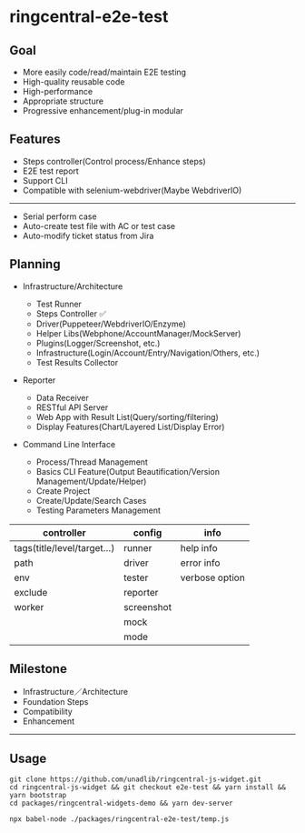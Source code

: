 # ringcentral-e2e-test

## Goal
* More easily code/read/maintain E2E testing
* High-quality reusable code
* High-performance
* Appropriate structure
* Progressive enhancement/plug-in modular

## Features
* Steps controller(Control process/Enhance steps)
* E2E test report
* Support CLI
* Compatible with selenium-webdriver(Maybe WebdriverIO)
----
* Serial perform case
* Auto-create test file with AC or test case
* Auto-modify ticket status from Jira

## Planning
- Infrastructure/Architecture
  * Test Runner
  * Steps Controller ✅
  * Driver(Puppeteer/WebdriverIO/Enzyme)
  * Helper Libs(Webphone/AccountManager/MockServer)
  * Plugins(Logger/Screenshot, etc.)
  * Infrastructure(Login/Account/Entry/Navigation/Others, etc.)
  * Test Results Collector

- Reporter
  * Data Receiver
  * RESTful API Server
  * Web App with Result List(Query/sorting/filtering)
  * Display Features(Chart/Layered List/Display Error)

- Command Line Interface
  * Process/Thread Management
  * Basics CLI Feature(Output Beautification/Version Management/Update/Helper)
  * Create Project
  * Create/Update/Search Cases
  * Testing Parameters Management

| controller                | config     | info           |
| ------------------------- | ---------- | -------------- |
| tags(title/level/target…) | runner     | help info      |
| path                      | driver     | error info     |
| env                       | tester     | verbose option |
| exclude                   | reporter   |                |
| worker                    | screenshot |                |
|                           | mock       |                |
|                           | mode       |                |

## Milestone
* Infrastructure／Architecture
* Foundation Steps
* Compatibility
* Enhancement

------

## Usage

```shell
git clone https://github.com/unadlib/ringcentral-js-widget.git
cd ringcentral-js-widget && git checkout e2e-test && yarn install && yarn bootstrap
cd packages/ringcentral-widgets-demo && yarn dev-server
```

```shell
npx babel-node ./packages/ringcentral-e2e-test/temp.js
```
